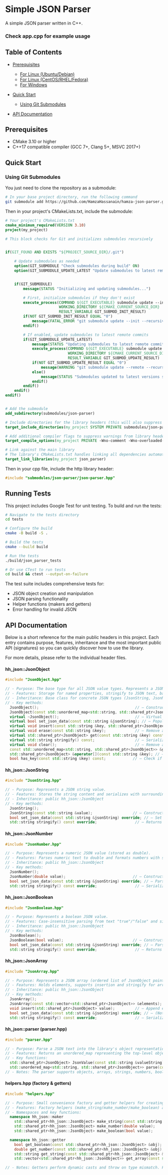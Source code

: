 # Simple JSON Parser

A simple JSON parser written in C++.

### Check app.cpp for example usage

## Table of Contents

- [Prerequisites](#prerequisites)

  - [For Linux (Ubuntu/Debian)](#for-linux-ubuntudebian)
  - [For Linux (CentOS/RHEL/Fedora)](#for-linux-centosrhelfedora)
  - [For Windows](#for-windows)

- [Quick Start](#quick-start)

  - [Using Git Submodules](#using-git-submodules)

- [API Documentation](#api-documentation)

## Prerequisites

- CMake 3.10 or higher
- C++17 compatible compiler (GCC 7+, Clang 5+, MSVC 2017+)

## Quick Start

### Using Git Submodules

You just need to clone the repository as a submodule:

```bash
# In your base project directory, run the following command
git submodule add https://github.com/HamzaHassanain/hamza-json-parser.git ./submodules/json-parser
```

Then in your project's CMakeLists.txt, include the submodule:

```cmake
# Your project's CMakeLists.txt
cmake_minimum_required(VERSION 3.10)
project(my_project)

# This block checks for Git and initializes submodules recursively


if(GIT_FOUND AND EXISTS "${PROJECT_SOURCE_DIR}/.git")

    # Update submodules as needed
    option(GIT_SUBMODULE "Check submodules during build" ON)
    option(GIT_SUBMODULE_UPDATE_LATEST "Update submodules to latest remote commits" ON)


    if(GIT_SUBMODULE)
        message(STATUS "Initializing and updating submodules...")

        # First, initialize submodules if they don't exist
        execute_process(COMMAND ${GIT_EXECUTABLE} submodule update --init --recursive
                        WORKING_DIRECTORY ${CMAKE_CURRENT_SOURCE_DIR}
                        RESULT_VARIABLE GIT_SUBMOD_INIT_RESULT)
        if(NOT GIT_SUBMOD_INIT_RESULT EQUAL "0")
            message(FATAL_ERROR "git submodule update --init --recursive failed with ${GIT_SUBMOD_INIT_RESULT}, please checkout submodules")
        endif()

        # If enabled, update submodules to latest remote commits
        if(GIT_SUBMODULE_UPDATE_LATEST)
            message(STATUS "Updating submodules to latest remote commits...")
            execute_process(COMMAND ${GIT_EXECUTABLE} submodule update --remote --recursive
                            WORKING_DIRECTORY ${CMAKE_CURRENT_SOURCE_DIR}
                            RESULT_VARIABLE GIT_SUBMOD_UPDATE_RESULT)
            if(NOT GIT_SUBMOD_UPDATE_RESULT EQUAL "0")
                message(WARNING "git submodule update --remote --recursive failed with ${GIT_SUBMOD_UPDATE_RESULT}, continuing with current submodule versions")
            else()
                message(STATUS "Submodules updated to latest versions successfully")
            endif()
        endif()
    endif()
endif()


# Add the submodule
add_subdirectory(submodules/json-parser)

# Include directories for the library headers (this will also suppress warnings from headers)
target_include_directories(my_project SYSTEM PRIVATE submodules/json-parser/include)

# Add additional compiler flags to suppress warnings from library headers
target_compile_options(my_project PRIVATE -Wno-comment -Wno-overloaded-virtual -Wno-reorder)

# Link against the main library
# The library's CMakeLists.txt handles linking all dependencies automatically
target_link_libraries(my_project json_parser)
```

Then in your cpp file, include the http library header:

```cpp
#include "submodules/json-parser/json-parser.hpp"
```

## Running Tests

This project includes Google Test for unit testing. To build and run the tests:

```bash
# Navigate to the tests directory
cd tests

# Configure the build
cmake -B build -S .

# Build the tests
cmake --build build

# Run the tests
./build/json_parser_tests

# Or use CTest to run tests
cd build && ctest --output-on-failure
```

The test suite includes comprehensive tests for:

- JSON object creation and manipulation
- JSON parsing functionality
- Helper functions (makers and getters)
- Error handling for invalid JSON

## API Documentation

Below is a short reference for the main public headers in this project. Each entry contains purpose, features, inheritance and the most important public API (signatures) so you can quickly discover how to use the library.

For more details, please refer to the individual header files.

#### hh_json::JsonObject

```cpp
#include "JsonObject.hpp"

// - Purpose: The base type for all JSON value types. Represents a JSON object (map of key -> JsonObject).
// - Features: Storage for named properties, stringify to JSON text, basic manipulation API.
// - Inheritance: Base class for concrete JSON types (JsonString, JsonNumber, JsonBoolean, JsonArray).
// - Key methods:
  JsonObject();                                           // — Constructor
  JsonObject(const std::unordered_map<std::string, std::shared_ptr<JsonObject>> &initial_data); // — Constructor with initial data
  virtual ~JsonObject();                                  // — Virtual destructor
  virtual bool set_json_data(const std::string &jsonString); // — Populate this object by parsing a JSON string
  virtual void insert(const std::string &key, std::shared_ptr<JsonObject> value); // — Insert/replace a property
  virtual void erase(const std::string &key);             // — Remove a property
  virtual std::shared_ptr<JsonObject> get(const std::string &key) const; // — Retrieve a property or nullptr
  virtual std::string stringify() const;                  // — Serialize to JSON text
  virtual void clear();                                   // — Remove all properties
  const std::unordered_map<std::string, std::shared_ptr<JsonObject>> &get_data() const; // — Get underlying data
  std::shared_ptr<JsonObject> &operator[](const std::string &key); // — Convenience accessor
  bool has_key(const std::string &key) const;            // — Check if key exists
```

#### hh_json::JsonString

```cpp
#include "JsonString.hpp"

// - Purpose: Represents a JSON string value.
// - Features: Stores the string content and serializes with surrounding quotes and necessary escapes.
// - Inheritance: public hh_json::JsonObject
// - Key methods:
  JsonString();
  JsonString(const std::string &value);                  // — Construct from std::string
  bool set_json_data(const std::string &jsonString) override; // — Set string value (used by parser)
  std::string stringify() const override;                 // — Returns quoted/escaped string
```

#### hh_json::JsonNumber

```cpp
#include "JsonNumber.hpp"

// - Purpose: Represents a numeric JSON value (stored as double).
// - Features: Parses numeric text to double and formats numbers with std::to_string on stringify.
// - Inheritance: public hh_json::JsonObject
// - Key methods:
  JsonNumber();
  JsonNumber(double value);                              // — Construct from a numeric value
  bool set_json_data(const std::string &jsonString) override; // — Parse numeric literal
  std::string stringify() const override;                 // — Serialize number
```

#### hh_json::JsonBoolean

```cpp
#include "JsonBoolean.hpp"

// - Purpose: Represents a boolean JSON value.
// - Features: Case-insensitive parsing from text "true"/"false" and simple stringify.
// - Inheritance: public hh_json::JsonObject
// - Key methods:
  JsonBoolean();
  JsonBoolean(bool value);                               // — Construct from bool
  bool set_json_data(const std::string &jsonString) override; // — Parse "true"/"false"
  std::string stringify() const override;                 // — Returns "true" or "false"
```

#### hh_json::JsonArray

```cpp
#include "JsonArray.hpp"

// - Purpose: Represents a JSON array (ordered list of JsonObject pointers).
// - Features: Holds elements, supports insertion and stringify for arrays.
// - Inheritance: public hh_json::JsonObject
// - Key methods:
  JsonArray();
  JsonArray(const std::vector<std::shared_ptr<JsonObject>> &elements); // — Construct from a vector
  void insert(std::shared_ptr<JsonObject> value);         // — Append element to array
  bool set_json_data(const std::string &jsonString) override; // — (Not implemented) parse array string
  std::string stringify() const override;                 // — Serialize array
```

#### hh_json::parser (parser.hpp)

```cpp
#include "parser.hpp"

// - Purpose: Parse a JSON text into the library's object representation.
// - Features: Returns an unordered_map representing the top-level object properties, plus a utility function for parsing single values.
// - Key functions:
  std::shared_ptr<JsonObject> JsonValue(const std::string &valueString); // — Parse a single JSON value
  std::unordered_map<std::string, std::shared_ptr<JsonObject>> parse(const std::string &jsonString); // — Parse full JSON object
// - Notes: The parser supports objects, arrays, strings, numbers, booleans and null. It performs a single-pass style parse and returns an in-memory representation using the hh_json types.
```

#### helpers.hpp (factory & getters)

```cpp
#include "helpers.hpp"

// - Purpose: Small convenience factory and getter helpers for creating and extracting typed JSON objects.
// - Features: Factory helpers (make_string/make_number/make_boolean) and getters that extract primitive values with runtime type checks.
// - Namespaces and key functions:
  namespace hh_json::maker
    std::shared_ptr<hh_json::JsonObject> make_string(const std::string &value);
    std::shared_ptr<hh_json::JsonObject> make_number(double value);
    std::shared_ptr<hh_json::JsonObject> make_boolean(bool value);

  namespace hh_json::getter
    bool get_boolean(const std::shared_ptr<hh_json::JsonObject> &obj);
    double get_number(const std::shared_ptr<hh_json::JsonObject> &obj);
    std::string get_string(const std::shared_ptr<hh_json::JsonObject> &obj);
    std::vector<std::shared_ptr<hh_json::JsonObject>> get_array(const std::shared_ptr<hh_json::JsonObject> &obj);

// - Notes: Getters perform dynamic casts and throw on type mismatch. Factories return JsonObject pointers to the concrete typed instances.
```
